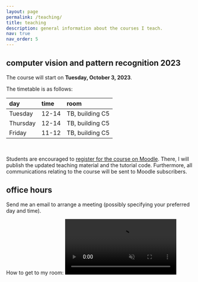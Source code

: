 ```yaml
---
layout: page
permalink: /teaching/
title: teaching
description: general information about the courses I teach. 
nav: true
nav_order: 5
---
```


## computer vision and pattern recognition 2023
The course will start on **Tuesday, October 3, 2023**.

The timetable is as follows:

| day         | time        | room     |
| :---        |    :---   |          :--- |
| Tuesday      | 12-14       | TB, building C5   |
| Thursday   | 12-14        | TB, building C5      |
| Friday   | 11-12        | TB, building C5      |

&nbsp;  

Students are encouraged to [register for the course on Moodle](https://moodle2.units.it/course/view.php?id=11338">https://moodle2.units.it/course/view.php?id=11338). There, I will publish the updated teaching material and the tutorial code. Furthermore, all communications relating to the course will be sent to Moodle subscribers.

## office hours
Send me an email to arrange a meeting (possibly specifying your preferred day and time).

How to get to my room:
<video src="https://user-images.githubusercontent.com/47215410/271945836-be66b942-61df-4217-854e-b4dcfad3a40b.mp4" data-canonical-src="https://user-images.githubusercontent.com/47215410/271945836-be66b942-61df-4217-854e-b4dcfad3a40b.mp4" controls="controls" muted="muted" class="d-block rounded-bottom-2 border-top width-fit" style="max-height:640px">
</video>




<script>
window.onload="displayImage();"
//create an array named imagesArray that contains the seven image file names
//dog.jpg, fox.jpg, mouse.jpg, alligator.jpg, fish.jpg, parrot.jpg and cat.jpg
var imagesArray = [ "/assets/img/code-screenshot.png","/assets/img/prof_pic.jpg"];
//create a function named displayImage
//it should not have any values passed into it
function displayImage(){
    //the first statement should generate a random number in the range 0 to 6 (the subscript values of the image file names in the imagesArray)
    var num = Math.floor(Math.random() * 2); // 0...6
    //the second statement display the random image from the imagesArray array in the canvas image using the random number as the subscript value
    document.canvas.src = imagesArray[num];
}
//remember the subscript values of the array are 0 to 6 (seven elements) zero based array
//you will have to subtract 1 from the random number generated to account for the zero based array
</script>
 <div  id="test">
    <img src="" name="canvas" />
</div>